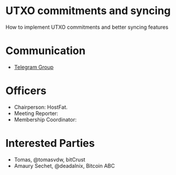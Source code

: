 # UTXO commitments and syncing

How to implement UTXO commitments and better syncing features

# Communication

* [Telegram Group](https://t.me/joinchat/AAR0rxGzV0svmvTMVeP8gQ)

# Officers

 * Chairperson: HostFat.
 * Meeting Reporter:
 * Membership Coordinator:

# Interested Parties

- Tomas, @tomasvdw, bitCrust
- Amaury Sechet, @deadalnix, Bitcoin ABC

